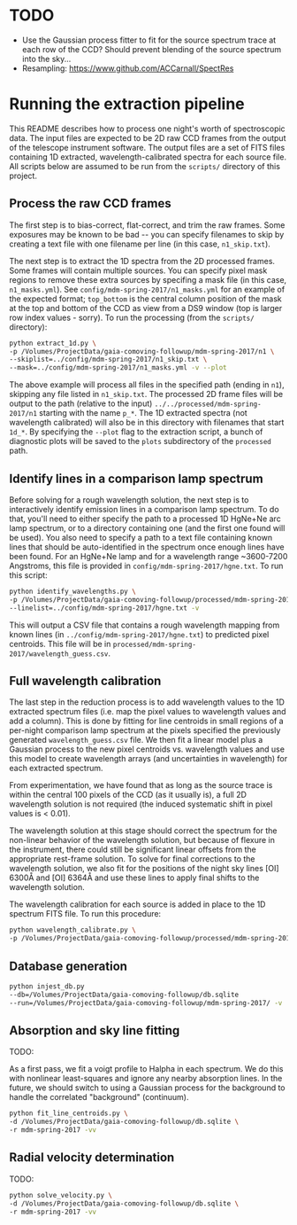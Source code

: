 TODO
====

* Use the Gaussian process fitter to fit for the source spectrum trace at each
  row of the CCD? Should prevent blending of the source spectrum into the sky...
* Resampling: https://www.github.com/ACCarnall/SpectRes

Running the extraction pipeline
===============================

This README describes how to process one night's worth of spectroscopic data.
The input files are expected to be 2D raw CCD frames from the output of the
telescope instrument software. The output files are a set of FITS files
containing 1D extracted, wavelength-calibrated spectra for each source file.
All scripts below are assumed to be run from the `scripts/` directory of this
project.

Process the raw CCD frames
--------------------------

The first step is to bias-correct, flat-correct, and trim the raw frames. Some
exposures may be known to be bad -- you can specify filenames to skip by
creating a text file with one filename per line (in this case, ``n1_skip.txt``).

The next step is to extract the 1D spectra from the 2D processed frames. Some
frames will contain multiple sources. You can specify pixel mask regions to
remove these extra sources by specifing a mask file (in this case,
``n1_masks.yml``). See ``config/mdm-spring-2017/n1_masks.yml`` for an example of
the expected format; ``top_bottom`` is the central column position of the mask
at the top and bottom of the CCD as view from a DS9 window (top is larger row
index values - sorry). To run the processing (from the `scripts/` directory):

```bash
python extract_1d.py \
-p /Volumes/ProjectData/gaia-comoving-followup/mdm-spring-2017/n1 \
--skiplist=../config/mdm-spring-2017/n1_skip.txt \
--mask=../config/mdm-spring-2017/n1_masks.yml -v --plot
```

The above example will process all files in the specified path (ending in
``n1``), skipping any file listed in ``n1_skip.txt``. The
processed 2D frame files will be output to the path (relative to the input)
``../../processed/mdm-spring-2017/n1`` starting with the name ``p_*``. The 1D
extracted spectra (not wavelength calibrated) will also be in this directory
with filenames that start ``1d_*``. By specifying the ``--plot`` flag to the
extraction script, a bunch of diagnostic plots will be saved to the ``plots``
subdirectory of the ``processed`` path.

Identify lines in a comparison lamp spectrum
--------------------------------------------

Before solving for a rough wavelength solution, the next step is to
interactively identify emission lines in a comparison lamp spectrum. To do that,
you'll need to either specify the path to a processed 1D HgNe+Ne arc lamp
spectrum, or to a directory containing one (and the first one found will be
used). You also need to specify a path to a text file containing known lines
that should be auto-identified in the spectrum once enough lines have been
found. For an HgNe+Ne lamp and for a wavelength range ~3600-7200 Angstroms, this
file is provided in ``config/mdm-spring-2017/hgne.txt``. To run this script:

```bash
python identify_wavelengths.py \
-p /Volumes/ProjectData/gaia-comoving-followup/processed/mdm-spring-2017/n1/ \
--linelist=../config/mdm-spring-2017/hgne.txt -v
```

This will output a CSV file that contains a rough wavelength mapping from known
lines (in ``../config/mdm-spring-2017/hgne.txt``) to predicted pixel centroids.
This file will be in ``processed/mdm-spring-2017/wavelength_guess.csv``.

Full wavelength calibration
---------------------------

The last step in the reduction process is to add wavelength values to the 1D
extracted spectrum files (i.e. map the pixel values to wavelength values and add
a column). This is done by fitting for line centroids in small regions of a
per-night comparison lamp spectrum at the pixels specified the previously
generated ``wavelength_guess.csv`` file. We then fit a linear model plus a
Gaussian process to the new pixel centroids vs. wavelength values and use this
model to create wavelength arrays (and uncertainties in wavelength) for each
extracted spectrum.

From experimentation, we have found that as long as the source trace is within
the central 100 pixels of the CCD (as it usually is), a full 2D wavelength
solution is not required (the induced systematic shift in pixel values is <
0.01).

The wavelength solution at this stage should correct the spectrum for the
non-linear behavior of the wavelength solution, but because of flexure in the
instrument, there could still be significant linear offsets from the appropriate
rest-frame solution. To solve for final corrections to the wavelength solution,
we also fit for the positions of the night sky lines [OI] 6300Å and [OI] 6364Å
and use these lines to apply final shifts to the wavelength solution.

The wavelength calibration for each source is added in place to the 1D spectrum
FITS file. To run this procedure:

```bash
python wavelength_calibrate.py \
-p /Volumes/ProjectData/gaia-comoving-followup/processed/mdm-spring-2017/n1/ -v
```

Database generation
-------------------

```bash
python injest_db.py
--db=/Volumes/ProjectData/gaia-comoving-followup/db.sqlite
--run=/Volumes/ProjectData/gaia-comoving-followup/mdm-spring-2017/ -v
```

Absorption and sky line fitting
-------------------------------

TODO:

As a first pass, we fit a voigt profile to Halpha in each spectrum. We do this
with nonlinear least-squares and ignore any nearby absorption lines. In the
future, we should switch to using a Gaussian process for the background to
handle the correlated "background" (continuum).

```bash
python fit_line_centroids.py \
-d /Volumes/ProjectData/gaia-comoving-followup/db.sqlite \
-r mdm-spring-2017 -vv
```

Radial velocity determination
-----------------------------

TODO:

```bash
python solve_velocity.py \
-d /Volumes/ProjectData/gaia-comoving-followup/db.sqlite \
-r mdm-spring-2017 -vv
```
